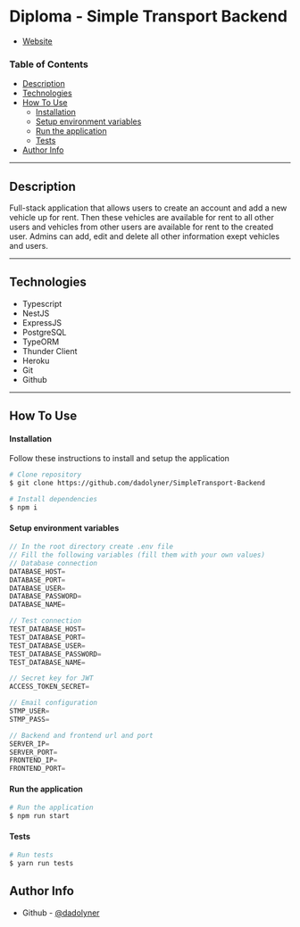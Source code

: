 # Diploma - Simple Transport Backend
- [Website](https://simple-transport.netlify.app)

### Table of Contents

- [Description](#description)
- [Technologies](#technologies)
- [How To Use](#how-to-use)
    - [Installation](#installation)
    - [Setup environment variables](#setup-environment-variables)
    - [Run the application](#run-the-application)
    - [Tests](#tests)
- [Author Info](#author-info)

---

## Description

Full-stack application that allows users to create an account and add a new vehicle up for rent.
Then these vehicles are available for rent to all other users and vehicles from other users are available for rent to the created user.
Admins can add, edit and delete all other information exept vehicles and users.

---

## Technologies

- Typescript
- NestJS
- ExpressJS
- PostgreSQL
- TypeORM
- Thunder Client
- Heroku
- Git
- Github

---

## How To Use

#### Installation

Follow these instructions to install and setup the application

```bash
# Clone repository
$ git clone https://github.com/dadolyner/SimpleTransport-Backend
```

```bash
# Install dependencies
$ npm i
```
#### Setup environment variables

```ts
// In the root directory create .env file 
// Fill the following variables (fill them with your own values)
// Database connection
DATABASE_HOST=
DATABASE_PORT=
DATABASE_USER=
DATABASE_PASSWORD=
DATABASE_NAME=

// Test connection
TEST_DATABASE_HOST=
TEST_DATABASE_PORT=
TEST_DATABASE_USER=
TEST_DATABASE_PASSWORD=
TEST_DATABASE_NAME=

// Secret key for JWT
ACCESS_TOKEN_SECRET=

// Email configuration
STMP_USER=
STMP_PASS=

// Backend and frontend url and port
SERVER_IP=
SERVER_PORT=
FRONTEND_IP=
FRONTEND_PORT=
```

#### Run the application

```bash
# Run the application
$ npm run start
```

#### Tests

```bash
# Run tests
$ yarn run tests
```

## Author Info

- Github - [@dadolyner](https://github.com/dadolyner)